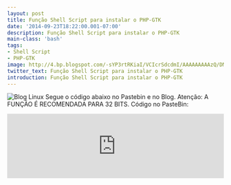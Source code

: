 ```yaml
---
layout: post
title: Função Shell Script para instalar o PHP-GTK
date: '2014-09-23T18:22:00.001-07:00'
description: Função Shell Script para instalar o PHP-GTK
main-class: 'bash'
tags:
- Shell Script
- PHP-GTK
image: http://4.bp.blogspot.com/-sYP3rtRKiaI/VCIcrSdcdmI/AAAAAAAAAzQ/DMfYqwB5eL4/s72-c/php-gtk-terminal-root.gif
twitter_text: Função Shell Script para instalar o PHP-GTK
introduction: Função Shell Script para instalar o PHP-GTK
---
```

![Blog Linux](http://4.bp.blogspot.com/-sYP3rtRKiaI/VCIcrSdcdmI/AAAAAAAAAzQ/DMfYqwB5eL4/s1600/php-gtk-terminal-root.gif "Blog Linux")
Segue o código abaixo no Pastebin e no Blog.
Atenção: A FUNÇÃO É RECOMENDADA PARA 32 BITS.
Código no PasteBin:
<iframe src="http://pastebin.com/raw/dZt3gjCb" style="border:none;width:100%;"><iframe> Código no Blog:
#!/bin/bash
# --------------------------------------
# Função Shell Script para instalar o PHP-GTK
# ./PHPGTKinstalar
#
# Uso: ./PHPGTKinstalar
#
# Autor: Marcos Oliveira , http://www.terminalroot.com.br/
# Desde: Sáb 20 Set 2014 17:26:27 BRT 
# Versão: 2
# Licença: GPL
# --------------------------------------
PHPGTKinstalar(){
 reset
 if [ "$USER" = 'root' ]; then 
  echo "-------------------------------------------------------"
 else
  echo -e "Você precisa estar logado como \033[4;28mroot\033[0m\nAbortar.";
  exit 0
 fi
 url="http://master.dl.sourceforge.net/project/phpgtk2/";
 pacote="php-gtk2.tar.gz";
 # baixar pacote
 echo -ne "[OK] Baixando pacote...\n"
 wget "$url""$pacote"
 sleep 1
 # movendo para pasta ideal
 echo -ne "[OK] Movendo pacote...\n"
 mv php-gtk2.tar.gz /usr/local/
 sleep 1
 # entrando do diretório ideal
 echo -ne "[OK] Posicionado-se ao pacote...\n"
 cd /usr/local/
 sleep 1
 # desempacotando
 echo -ne "[OK] Extraindo pacote...\n"
 tar -zxf php-gtk2.tar.gz
 sleep 1
 # atribuindo permissão
 echo -ne "[OK] Alterando permissão...\n"
 chmod 777 php-gtk2 -Rf
 sleep 1
 # copiando
 echo -ne "[OK] Copiando arquivos...\n"
 cp -R /usr/local/php-gtk2/share/gtksourceview-1.0/ /usr/share/
 sleep 1
 # criando link simbólico
 echo -ne "[OK] Criando link..."
 ln -sf /usr/local/php-gtk2/bin/php /usr/bin/php-gtk2
 # gerando arquivo de teste
  echo '
<?php
$wnd = new GtkWindow();
$wnd->set_default_size(400,200);
$wnd->set_title("Instalacao realizada com sucesso!");
$wnd->connect_simple("destroy", array("gtk", "main_quit"));
$lblHello = new GtkLabel("Instalacao realizada com sucesso!");
$wnd->add($lblHello);
$wnd->show_all();
Gtk::main();
?>
' > teste_da_instalacao.php
 if [ "$(which php-gtk2)" ]; then
  php-gtk2 teste_da_instalacao.php
  exit 0
 else
  echo -e "\033[1;28m\nErro, contate: binbash@linuxmail.org\n\033[0m"
  exit 1
 fi
}
PHPGTKinstalar 
